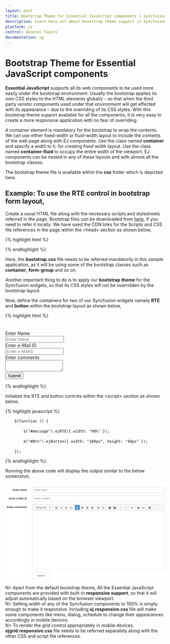 ```yaml
---
layout: post
title: Bootstrap Theme for Essential JavaScript components | Syncfusion
description: Learn here all about bootstrap theme support in Syncfusion Essential JavaScript platform, its elements, and more.
platform: js
control: General Topics
documentation: ug
---
```


# Bootstrap Theme for Essential JavaScript components

**Essential JavaScript** supports all its web components to be used more easily under the bootstrap environment. Usually the bootstrap applies its own CSS styles to the HTML elements globally – so that when the third party vendor components used under that environment will get affected with its appearance – due to the overriding of its CSS styles. With this bootstrap theme support available for all the components, it is very easy to create a more responsive application with no fear of overriding.

A container element is mandatory for the bootstrap to wrap the contents. We can use either fixed-width or fluid-width layout to include the contents of the web page along with EJ components. Use the class named **container** and specify a width to it, for creating fixed width layout. Use the class named **container-fluid** to occupy the entire width of the viewport. EJ components can be nested in any of these layouts and with almost all the bootstrap classes.

The bootstrap theme file is available within the **css** folder which is depicted here. 

## Example: To use the RTE control in bootstrap form layout, 

Create a usual HTML file along with the necessary scripts and stylesheets referred in the page. Bootstrap files can be downloaded from [here](https://getbootstrap.com/getting-started/), if you need to refer it locally. We have used the CDN links for the Scripts and CSS file references in the page within the &lt;head&gt; section as shown below, 

{% highlight html %}


<head>
    <link rel="stylesheet" href="https://maxcdn.bootstrapcdn.com/bootstrap/3.2.0/css/bootstrap.min.css" />
    <link href="http://cdn.syncfusion.com/{{ site.releaseversion }}/js/web/bootstrap-theme/ej.web.all.min.css" rel="stylesheet" />
    <script src="http://cdn.syncfusion.com/js/assets/external/jquery-1.10.2.min.js"></script>
    <script src="http://cdn.syncfusion.com/js/assets/external/jquery.easing.1.3.min.js"></script>
    <script src="http://cdn.syncfusion.com/js/assets/external/jsrender.min.js"></script>
    <script src="http://cdn.syncfusion.com/{{ site.releaseversion }}/js/web/ej.web.all.min.js"></script>
</head>


{% endhighlight %}



Here, the **bootstrap.css** file needs to be referred mandatorily in this sample application, as it will be using some of the bootstrap classes such as **container**, **form-group** and so on.

Another important thing to do is to apply our **bootstrap** **theme** for the Syncfusion widgets, so that its CSS styles will not be overridden by the bootstrap layout.

Now, define the containers for two of our Syncfusion widgets namely **RTE** and **button** within the bootstrap layout as shown below,

{% highlight html %}


<div class="container">
        <div class="col-lg-12" id="Comments">
            <div class="form-horizontal" style="padding-top: 25px;">
                <div class="form-group">
                    <label for="name" class="col-sm-2 control-label">Enter Name</label>
                    <div class="col-sm-10">
                        <input type="text" class="form-control" id="name"
                            placeholder="Enter Name">
                    </div>
                </div>
                <div class="form-group">
                    <label for="emailID" class="col-sm-2 control-label">Enter e-Mail ID</label>
                    <div class="col-sm-10">
                        <input type="text" class="form-control" id="emailID"
                            placeholder="Enter e-MailID">
                    </div>
                </div>
                <div class="form-group">
                    <label for="comments" class="col-sm-2 control-label">Enter comments</label>
                    <div class="col-sm-10">
                          <textarea type="text" class="form-control" id="message"></textarea>
                    </div>
                </div>
                <div class="form-group">
                    <div class="col-sm-offset-2 col-sm-10">
                          <button id="Btn" class="btn btn-default">Submit</button>
                    </div>
                </div>
            </div>
        </div>
</div>



{% endhighlight %}



Initialize the RTE and button controls within the &lt;script&gt; section as shown below,

{% highlight javascript %}


        $(function () {

            $("#message").ejRTE({ width: "98%" });

            $("#Btn").ejButton({ width: "100px", height: "40px" });

        });



{% endhighlight %}



Running the above code will display the output similar to the below screenshot,

![bootstraptheme_images1](bootstraptheme_images\bootstraptheme_img1.png)


N> Apart from the default bootstrap theme, All the Essential JavaScript components are provided with built-in **responsive support**, so that it will adjust automatically based on the browser viewport.  
N> Setting width of any of the Syncfusion components to 100% is simply enough to make it responsive. Including **ej.responsive.css** file will make some components like menu, dialog, schedule to change their appearances accordingly in mobile devices.   
N> To render the grid control appropriately in mobile devices, **ejgrid.responsive.css** file needs to be referred separately along with the other CSS and script file references.




